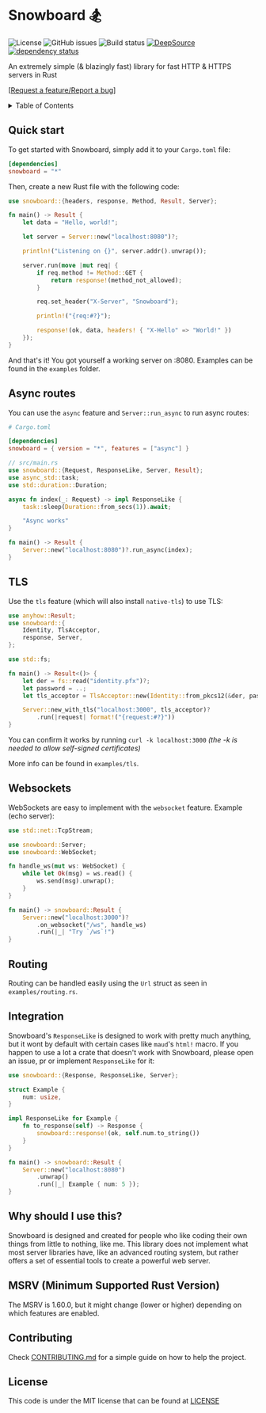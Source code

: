# **Snowboard 🏂**

![License](https://img.shields.io/github/license/Brian3647/snowboard)
![GitHub issues](https://img.shields.io/github/issues/Brian3647/snowboard)
![Build status](https://img.shields.io/github/actions/workflow/status/Brian3647/snowboard/rust.yml)
[![DeepSource](https://app.deepsource.com/gh/Brian3647/snowboard.svg/?label=active+issues&show_trend=false)](https://app.deepsource.com/gh/Brian3647/snowboard/)
[![dependency status](https://deps.rs/repo/github/Brian3647/snowboard/status.svg)](https://deps.rs/repo/github/Brian3647/snowboard)

An extremely simple (& blazingly fast) library for fast HTTP & HTTPS servers in Rust

\[[Request a feature/Report a bug](https://github.com/Brian3647/snowboard/issues)\]

<details>
<summary>Table of Contents</summary>

1. [**Snowboard 🏂**](#snowboard-)
    1. [**Quick start**](#quick-start)
    2. [**Async routes**](#async-routes)
    3. [**TLS**](#tls)
    4. [**Websockets**](#websockets)
    5. [**Routing**](#routing)
    6. [**Integration**](#integration)
    7. [**Why should I use this?**](#why-should-i-use-this)
    8. [**MSRV (Minimum Supported Rust Version)**](#msrv-minimum-supported-rust-version)
    9. [**Contributing**](#contributing)
    10. [**License**](#license)

</details>

## **Quick start**

To get started with Snowboard, simply add it to your `Cargo.toml` file:

```toml
[dependencies]
snowboard = "*"
```

Then, create a new Rust file with the following code:

```rust
use snowboard::{headers, response, Method, Result, Server};

fn main() -> Result {
    let data = "Hello, world!";

    let server = Server::new("localhost:8080")?;

    println!("Listening on {}", server.addr().unwrap());

    server.run(move |mut req| {
        if req.method != Method::GET {
            return response!(method_not_allowed);
        }

        req.set_header("X-Server", "Snowboard");

        println!("{req:#?}");

        response!(ok, data, headers! { "X-Hello" => "World!" })
    });
}
```

And that's it! You got yourself a working server on :8080. Examples can be found in the `examples` folder.

## **Async routes**

You can use the `async` feature and `Server::run_async` to run async routes:

```toml
# Cargo.toml

[dependencies]
snowboard = { version = "*", features = ["async"] }
```

```rust
// src/main.rs
use snowboard::{Request, ResponseLike, Server, Result};
use async_std::task;
use std::duration::Duration;

async fn index(_: Request) -> impl ResponseLike {
    task::sleep(Duration::from_secs(1)).await;

    "Async works"
}

fn main() -> Result {
    Server::new("localhost:8080")?.run_async(index);
}
```

## **TLS**

Use the `tls` feature (which will also install `native-tls`) to use TLS:

```rust
use anyhow::Result;
use snowboard::{
    Identity, TlsAcceptor,
    response, Server,
};

use std::fs;

fn main() -> Result<()> {
    let der = fs::read("identity.pfx")?;
    let password = ..;
    let tls_acceptor = TlsAcceptor::new(Identity::from_pkcs12(&der, password)?)?;

    Server::new_with_tls("localhost:3000", tls_acceptor)?
        .run(|request| format!("{request:#?}"))
}
```

You can confirm it works by running `curl -k localhost:3000` _(the -k is needed to allow self-signed certificates)_

More info can be found in `examples/tls`.

## **Websockets**

WebSockets are easy to implement with the `websocket` feature. Example (echo server):

```rust
use std::net::TcpStream;

use snowboard::Server;
use snowboard::WebSocket;

fn handle_ws(mut ws: WebSocket) {
	while let Ok(msg) = ws.read() {
		ws.send(msg).unwrap();
	}
}

fn main() -> snowboard::Result {
	Server::new("localhost:3000")?
		.on_websocket("/ws", handle_ws)
		.run(|_| "Try `/ws`!")
}
```

## **Routing**

Routing can be handled easily using the `Url` struct as seen in `examples/routing.rs`.

## **Integration**

Snowboard's `ResponseLike` is designed to work with pretty much anything, but it wont by default with certain cases like `maud`'s `html!` macro. If you happen to use a lot a crate that doesn't work with Snowboard, please open an issue, pr or implement `ResponseLike` for it:

```rust
use snowboard::{Response, ResponseLike, Server};

struct Example {
    num: usize,
}

impl ResponseLike for Example {
    fn to_response(self) -> Response {
        snowboard::response!(ok, self.num.to_string())
    }
}

fn main() -> snowboard::Result {
    Server::new("localhost:8080")
        .unwrap()
        .run(|_| Example { num: 5 });
}
```

## **Why should I use this?**

Snowboard is designed and created for people who like coding their own things from little to nothing, like me.
This library does not implement what most server libraries have, like an advanced routing system,
but rather offers a set of essential tools to create a powerful web server.

## **MSRV (Minimum Supported Rust Version)**

The MSRV is 1.60.0, but it might change (lower or higher) depending on which features are enabled.

## **Contributing**

Check [CONTRIBUTING.md](CONTRIBUTING.md) for a simple guide on how to help the project.

## **License**

This code is under the MIT license that can be found at [LICENSE](./LICENSE)
